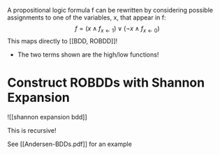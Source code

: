 A propositional logic formula f can be rewritten by considering possible assignments to one of the variables, x, that appear in f:
$$ f = (x \land f_{x\leftarrow 1}) \lor (\lnot x \land f_{x\leftarrow 0}) $$
This maps directly to [[BDD, ROBDD]]!
- The two terms shown are the high/low functions!

# Construct ROBDDs with Shannon Expansion
![[shannon expansion bdd]]

This is recursive!

See [[Andersen-BDDs.pdf]] for an example
